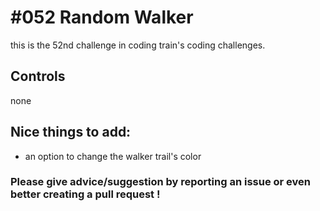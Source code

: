 # #052 Random Walker

this is the 52nd challenge in coding train's coding challenges.

## Controls

none

## Nice things to add: 

- an option to change the walker trail's color

### Please give advice/suggestion by reporting an issue or even better creating a pull request !